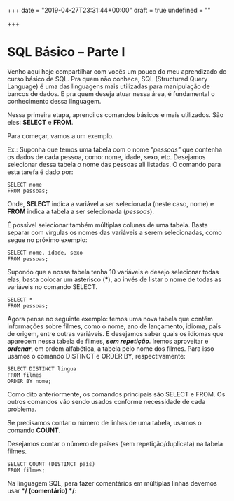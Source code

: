 +++
date = "2019-04-27T23:31:44+00:00"
draft = true
undefined = ""

+++
# **SQL Básico – Parte I**

Venho aqui hoje compartilhar com vocês um pouco do meu aprendizado do curso básico de SQL. Pra quem não conhece, SQL (Structured Query Language) é uma das linguagens mais utilizadas para manipulação de bancos de dados. E pra quem deseja atuar nessa área, é fundamental o conhecimento dessa linguagem.

Nessa primeira etapa, aprendi os comandos básicos e mais utilizados. São eles: **SELECT** e **FROM**.

Para começar, vamos a um exemplo.

Ex.: Suponha que temos uma tabela com o nome _"pessoas"_ que contenha os dados de cada pessoa, como: nome, idade, sexo, etc. Desejamos selecionar dessa tabela o nome das pessoas ali listadas. O comando para esta tarefa é dado por:

    SELECT nome
    FROM pessoas;

Onde, **SELECT** indica a variável a ser selecionada (neste caso, nome) e **FROM** indica a tabela a ser selecionada (_pessoas_).

É possível selecionar também múltiplas colunas de uma tabela. Basta separar com vírgulas os nomes das variáveis a serem selecionadas, como segue no próximo exemplo:

    SELECT nome, idade, sexo 
    FROM pessoas;

Supondo que a nossa tabela tenha 10 variáveis e desejo selecionar todas elas, basta colocar um asterisco (__*__), ao invés de listar o nome de todas as variáveis no comando SELECT. 

    SELECT * 
    FROM pessoas;

Agora pense no seguinte exemplo: temos uma nova tabela que contém informações sobre filmes, como o nome, ano de lançamento, idioma, país de origem, entre outras variáveis. E desejamos saber quais os idiomas que aparecem nessa tabela de filmes, **_sem repetição_**. Iremos aproveitar e **_ordenar_**, em ordem alfabética, a tabela pelo nome dos filmes. Para isso usamos o comando DISTINCT e ORDER BY, respectivamente:

    SELECT DISTINCT lingua 
    FROM filmes 
    ORDER BY nome;

Como dito anteriormente, os comandos principais são SELECT e FROM. Os outros comandos vão sendo usados conforme necessidade de cada problema.

Se precisamos contar o número de linhas de uma tabela, usamos o comando **COUNT**.

Desejamos contar o número de países (sem repetição/duplicata) na tabela filmes.

    SELECT COUNT (DISTINCT país) 
    FROM filmes;

Na linguagem SQL, para fazer comentários em múltiplas linhas devemos usar ***/ (comentário) */**: